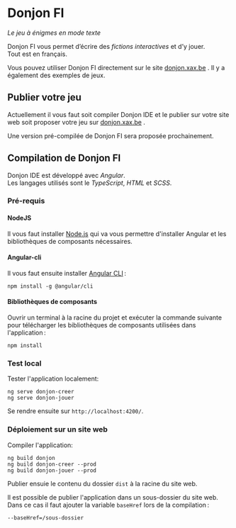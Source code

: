 # Donjon FI

*Le jeu à énigmes en mode texte*

Donjon FI vous permet d’écrire des *fictions interactives* et d’y jouer.\
Tout est en français.

Vous pouvez utiliser Donjon FI directement sur le site [donjon.xax.be](https://donjon.xax.be) . Il y a également des exemples de jeux.

## Publier votre jeu

Actuellement il vous faut soit compiler Donjon IDE et le publier sur votre site web soit proposer votre jeu sur [donjon.xax.be](https://donjon.xax.be) .

Une version pré-compilée de Donjon FI sera proposée prochainement.

## Compilation de Donjon FI

Donjon IDE est développé avec *Angular*.\
Les langages utilisés sont le *TypeScript*, *HTML* et *SCSS*.

### Pré-requis

#### NodeJS

Il vous faut installer [Node.js](https://nodejs.org) qui va vous permettre d'installer Angular et les bibliothèques de composants nécessaires.

#### Angular-cli

Il vous faut ensuite installer [Angular CLI](https://cli.angular.io) :
```shell
npm install -g @angular/cli
```

#### Bibliothèques de composants

Ouvrir un terminal à la racine du projet et exécuter la commande suivante pour télécharger les bibliothèques de composants utilisées dans l'application :
```shell
npm install
```

### Test local

Tester l'application localement:
```shell
ng serve donjon-creer
ng serve donjon-jouer
```
Se rendre ensuite sur `http://localhost:4200/`.

### Déploiement sur un site web

Compiler l'application:
```shell
ng build donjon
ng build donjon-creer --prod
ng build donjon-jouer --prod
```
Publier ensuie le contenu du dossier `dist` à la racine du site web.

Il est possible de publier l'application dans un sous-dossier du site web. Dans ce cas il faut ajouter la variable `baseHref` lors de la compilation :
```shell
--baseHref=/sous-dossier
```
